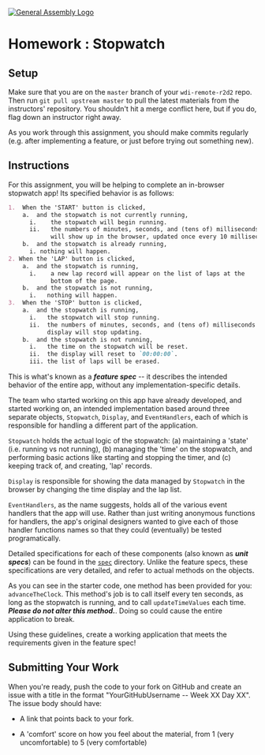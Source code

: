 [![General Assembly Logo](https://camo.githubusercontent.com/1a91b05b8f4d44b5bbfb83abac2b0996d8e26c92/687474703a2f2f692e696d6775722e636f6d2f6b6538555354712e706e67)](https://generalassemb.ly/education/web-development-immersive)

# Homework : Stopwatch

## Setup

Make sure that you are on the `master` branch of your `wdi-remote-r2d2` repo.
Then run `git pull upstream master` to pull the latest materials from the
instructors' repository. You shouldn't hit a merge conflict here, but if you do,
flag down an instructor right away.

As you work through this assignment, you should make commits regularly
(e.g. after implementing a feature, or just before trying out something new).

## Instructions

For this assignment, you will be helping to complete an in-browser stopwatch
app! Its specified behavior is as follows:

```markdown
1.  When the 'START' button is clicked,
    a.  and the stopwatch is not currently running,
      i.    the stopwatch will begin running.
      ii.   the numbers of minutes, seconds, and (tens of) milliseconds elapsed
            will show up in the browser, updated once every 10 milliseconds.
    b.  and the stopwatch is already running,
      i. nothing will happen.
2. When the 'LAP' button is clicked,
    a.  and the stopwatch is running,
      i.    a new lap record will appear on the list of laps at the
            bottom of the page.
    b.  and the stopwatch is not running,
      i.   nothing will happen.
3.  When the 'STOP' button is clicked,
    a.  and the stopwatch is running,
      i.   the stopwatch will stop running.
      ii.  the numbers of minutes, seconds, and (tens of) milliseconds in the
           display will stop updating.
    b.  and the stopwatch is not running,
      i.   the time on the stopwatch will be reset.
      ii.  the display will reset to `00:00:00`.
      iii. the list of laps will be erased.
```

This is what's known as a _**feature spec**_ -- it describes the intended
behavior of the entire app, without any implementation-specific details.

The team who started working on this app have already developed, and started
working on, an intended implementation based around three separate objects,
`Stopwatch`, `Display`, and `EventHandlers`, each of which is responsible for
handling a different part of the application.

`Stopwatch` holds the actual logic of the stopwatch:
(a) maintaining a 'state' (i.e.  running vs not running),
(b) managing the 'time' on the stopwatch, and performing basic actions like
    starting and stopping the timer,
and
(c) keeping track of, and creating, 'lap' records.

`Display` is responsible for showing the data managed by `Stopwatch` in the
browser by changing the time display and the lap list.

`EventHandlers`, as the name suggests, holds all of the various event handlers
that the app will use. Rather than just writing anonymous functions for
handlers, the app's original designers wanted to give each of those handler
functions names so that they could (eventually) be tested programatically.

Detailed specifications for each of these components (also known as
_**unit specs**_) can be found in the [`spec`](./spec) directory. Unlike the
feature specs, these specifications are very detailed, and refer to actual
methods on the objects.

As you can see in the starter code, one method has been provided for you:
`advanceTheClock`. This method's job is to call itself every ten seconds,
as long as the stopwatch is running, and to call `updateTimeValues` each
time. _**Please do not alter this method.**_. Doing so could cause the
entire application to break.

Using these guidelines, create a working
application that meets the requirements given in the feature spec!

## Submitting Your Work

When you're ready, push the code to your fork on GitHub and create an issue with
a title in the format "YourGitHubUsername -- Week XX Day XX".
The issue body should have:

-   A link that points back to your fork.

-   A 'comfort' score on how you feel about the material, from 1 (very
    uncomfortable) to 5 (very comfortable)
